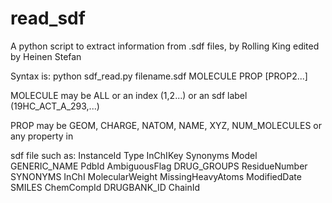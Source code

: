 # read_sdf

A python script to extract information from .sdf files,
by Rolling King edited by Heinen Stefan

Syntax is: python sdf_read.py filename.sdf MOLECULE PROP [PROP2...]

MOLECULE may be ALL or an index (1,2...) or an sdf label (19HC_ACT_A_293,...)

PROP may be GEOM, CHARGE, NATOM, NAME, XYZ, NUM_MOLECULES or any property in

sdf file such as:
InstanceId Type InChIKey Synonyms Model GENERIC_NAME PdbId
AmbiguousFlag DRUG_GROUPS ResidueNumber SYNONYMS InChI MolecularWeight
MissingHeavyAtoms ModifiedDate SMILES ChemCompId DRUGBANK_ID ChainId
